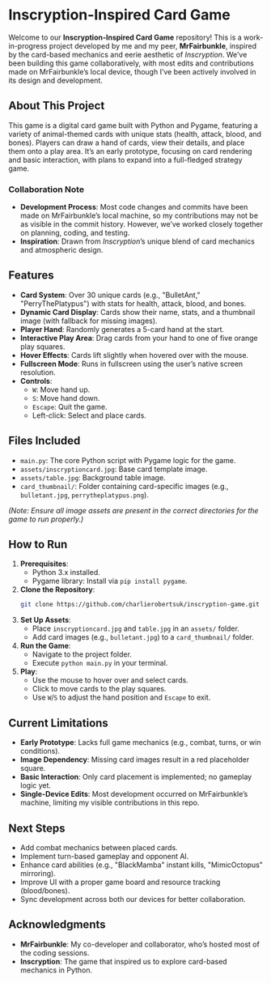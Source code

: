 # Inscryption-Inspired Card Game

Welcome to our **Inscryption-Inspired Card Game** repository! This is a work-in-progress project developed by me and my peer, **MrFairbunkle**, inspired by the card-based mechanics and eerie aesthetic of *Inscryption*. We’ve been building this game collaboratively, with most edits and contributions made on MrFairbunkle’s local device, though I’ve been actively involved in its design and development.

## About This Project

This game is a digital card game built with Python and Pygame, featuring a variety of animal-themed cards with unique stats (health, attack, blood, and bones). Players can draw a hand of cards, view their details, and place them onto a play area. It’s an early prototype, focusing on card rendering and basic interaction, with plans to expand into a full-fledged strategy game.

### Collaboration Note
- **Development Process**: Most code changes and commits have been made on MrFairbunkle’s local machine, so my contributions may not be as visible in the commit history. However, we’ve worked closely together on planning, coding, and testing.
- **Inspiration**: Drawn from *Inscryption*’s unique blend of card mechanics and atmospheric design.

## Features
- **Card System**: Over 30 unique cards (e.g., "BulletAnt," "PerryThePlatypus") with stats for health, attack, blood, and bones.
- **Dynamic Card Display**: Cards show their name, stats, and a thumbnail image (with fallback for missing images).
- **Player Hand**: Randomly generates a 5-card hand at the start.
- **Interactive Play Area**: Drag cards from your hand to one of five orange play squares.
- **Hover Effects**: Cards lift slightly when hovered over with the mouse.
- **Fullscreen Mode**: Runs in fullscreen using the user’s native screen resolution.
- **Controls**:
  - `W`: Move hand up.
  - `S`: Move hand down.
  - `Escape`: Quit the game.
  - Left-click: Select and place cards.

## Files Included
- `main.py`: The core Python script with Pygame logic for the game.
- `assets/inscryptioncard.jpg`: Base card template image.
- `assets/table.jpg`: Background table image.
- `card_thumbnail/`: Folder containing card-specific images (e.g., `bulletant.jpg`, `perrytheplatypus.png`).

*(Note: Ensure all image assets are present in the correct directories for the game to run properly.)*

## How to Run
1. **Prerequisites**:
   - Python 3.x installed.
   - Pygame library: Install via `pip install pygame`.
2. **Clone the Repository**:
   ```bash
   git clone https://github.com/charlierobertsuk/inscryption-game.git
   ```
3. **Set Up Assets**:
   - Place `inscryptioncard.jpg` and `table.jpg` in an `assets/` folder.
   - Add card images (e.g., `bulletant.jpg`) to a `card_thumbnail/` folder.
4. **Run the Game**:
   - Navigate to the project folder.
   - Execute `python main.py` in your terminal.
5. **Play**:
   - Use the mouse to hover over and select cards.
   - Click to move cards to the play squares.
   - Use `W`/`S` to adjust the hand position and `Escape` to exit.

## Current Limitations
- **Early Prototype**: Lacks full game mechanics (e.g., combat, turns, or win conditions).
- **Image Dependency**: Missing card images result in a red placeholder square.
- **Basic Interaction**: Only card placement is implemented; no gameplay logic yet.
- **Single-Device Edits**: Most development occurred on MrFairbunkle’s machine, limiting my visible contributions in this repo.

## Next Steps
- Add combat mechanics between placed cards.
- Implement turn-based gameplay and opponent AI.
- Enhance card abilities (e.g., "BlackMamba" instant kills, "MimicOctopus" mirroring).
- Improve UI with a proper game board and resource tracking (blood/bones).
- Sync development across both our devices for better collaboration.

## Acknowledgments
- **MrFairbunkle**: My co-developer and collaborator, who’s hosted most of the coding sessions.
- **Inscryption**: The game that inspired us to explore card-based mechanics in Python.
